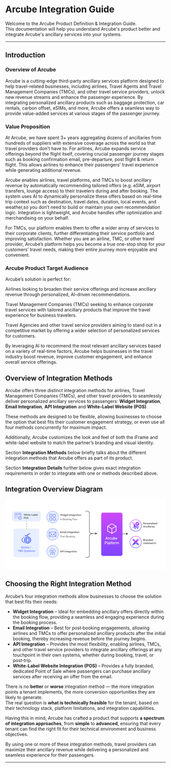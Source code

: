 # Arcube Integration Guide

Welcome to the Arcube Product Definition & Integration Guide.  
This documentation will help you understand Arcube's product better and integrate Arcube's ancillary services into your systems.

---
## Introduction

### Overview of Arcube

Arcube is a cutting-edge third-party ancillary services platform designed to help travel-related businesses, including airlines, Travel Agents and Travel Management Companies (TMCs), and other travel service providers, unlock new revenue streams and enhance the passenger experience. By integrating personalized ancillary products such as baggage protection, car rentals, carbon offset, eSIMs, and more, Arcube offers a seamless way to provide value-added services at various stages of the passenger journey.

### Value Proposition
At Arcube, we have spent 3+ years aggregating dozens of ancillaries from hundreds of suppliers with extensive coverage across the world so that travel providers don’t have to.
For airlines, Arcube expands service offerings beyond the flight itself, covering crucial passenger journey stages such as booking confirmation email, pre-departure, post flight & return flight. This allows airlines to enhance their passengers’ travel experience while generating additional revenue.

Arcube enables airlines, travel platforms, and TMCs to boost ancillary revenue by automatically recommending tailored offers (e.g. eSIM, airport transfers, lounge access) to their travelers during and after booking. The system uses AI to dynamically personalize these offers based on real-time trip context such as destination, travel dates, duration, local events, and weather,so you don’t need to build or maintain your own recommendation logic. Integration is lightweight, and Arcube handles offer optimization and merchandising on your behalf.

 For TMCs, our platform enables them to offer a wider array of services to their corporate clients, further differentiating their service portfolio and improving satisfaction. Whether you are an airline, TMC, or other travel provider, Arcube’s platform helps you become a true one-stop shop for your customers’ travel needs, making their entire journey more enjoyable and convenient.


### Arcube Product Target Audience


Arcube’s solution is perfect for:

Airlines looking to broaden their service offerings and increase ancillary revenue through personalized, AI-driven recommendations.

Travel Management Companies (TMCs) seeking to enhance corporate travel services with tailored ancillary products that improve the travel experience for business travelers.

Travel Agencies and other travel service providers aiming to stand out in a competitive market by offering a wider selection of personalized services for customers.

By leveraging AI to recommend the most relevant ancillary services based on a variety of real-time factors, Arcube helps businesses in the travel industry boost revenue, improve customer engagement, and enhance overall service offerings.

## Overview of Integration Methods

Arcube offers three distinct integration methods for airlines, Travel Management Companies (TMCs), and other travel providers to seamlessly deliver personalized ancillary services to passengers: **Widget Integration**, **Email Integration**, **API Integration** and **White-Label Website (POS)**.

These methods are designed to be flexible, allowing businesses to choose the option that best fits their customer engagement strategy, or even use all four methods concurrently for maximum impact.

Additionally, Arcube customizes the look and feel of both the iFrame and white-label website to match the partner’s branding and visual identity.


Section **Integration Methods** below briefly talks about the different integration methods that Arcube offers as part of its product.

Section **Integration Details** further below gives exact integration requirements in order to integrate with one or methods described above.

## Integration Overview Diagram
![Arcube Integration Diagram](images/arcube-integration-diagram.jpg)


## Choosing the Right Integration Method

Arcube’s four integration methods allow businesses to choose the solution that best fits their needs:

- **Widget Integration** – Ideal for embedding ancillary offers directly within the booking flow, providing a seamless and engaging experience during the booking process.  
- **Email Integration** – Best for post‑booking engagements, allowing airlines and TMCs to offer personalized ancillary products after the initial booking, thereby increasing revenue before the journey begins.  
- **API Integration** – Provides the most flexibility, enabling airlines, TMCs, and other travel service providers to integrate ancillary offerings at any touchpoint in their own systems, whether during booking, travel, or post‑trip.  
- **White‑Label Website Integration (POS)** – Provides a fully branded, dedicated Point of Sale where passengers can purchase ancillary services after receiving an offer from the email.  

There is no **better** or **worse** integration method — the more integration points a tenant implements, the more conversion opportunities they are likely to generate.  
The real question is **what is technically feasible** for the tenant, based on their technology stack, platform limitations, and integration capabilities.  

Having this in mind, Arcube has crafted a product that supports **a spectrum of integration approaches**, from **simple** to **advanced**, ensuring that every tenant can find the right fit for their technical environment and business objectives.

By using one or more of these integration methods, travel providers can maximize their ancillary revenue while delivering a personalized and seamless experience for their passengers.


---


